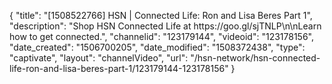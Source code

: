 {
    "title": "[1508522766] HSN | Connected Life: Ron and Lisa Beres Part 1",
    "description": "Shop HSN Connected Life at https:\/\/goo.gl\/sjTNLP\n\nLearn how to get connected.",
    "channelid": "123179144",
    "videoid": "123178156",
    "date_created": "1506700205",
    "date_modified": "1508372438",
    "type": "captivate",
    "layout": "channelVideo",
    "url": "\/hsn-network\/hsn-connected-life-ron-and-lisa-beres-part-1\/123179144-123178156"
}